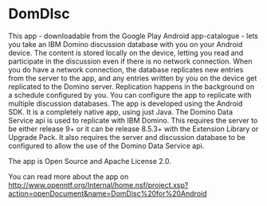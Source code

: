 DomDIsc
=======

This app - downloadable from the Google Play Android app-catalogue - lets you take an IBM Domino 
discussion database with you on your Android device. 
The content is stored locally on the device, letting you read and participate in the discussion 
even if there is no network connection. When you do have a network connection, the database 
replicates new entries from the server to the app, and any entries written by you on the device 
get replicated to the Domino server.
Replication happens in the background on a schedule configured by you.
You can configure the app to replicate with multiple discussion databases.
The app is developed using the Android SDK. It is a completely native app, using just Java.
The Domino Data Service api is used to replicate with IBM Domino. This requires the server to be 
either release 9+ or it can be release 8.5.3+ with the Extension Library or Upgrade Pack. 
It also requires the server and discussion database to be configured to allow the use of the 
Domino Data Service api.

The app is Open Source and Apache License 2.0.

You can read more about the app on http://www.openntf.org/Internal/home.nsf/project.xsp?action=openDocument&name=DomDisc%20for%20Android



